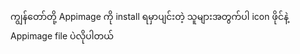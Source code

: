 ကျွန်တော်တို့ Appimage ကို install ရမှာပျင်းတဲ့ သူများအတွက်ပါ
icon ဖိုင်နဲ့ Appimage file ပဲလိုပါတယ်
